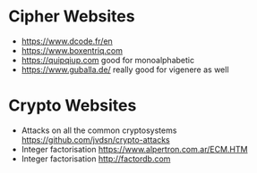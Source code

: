 # Cipher Websites
- https://www.dcode.fr/en
- https://www.boxentriq.com
- https://quipqiup.com good for monoalphabetic 
- https://www.guballa.de/ really good for vigenere as well

# Crypto Websites
- Attacks on all the common cryptosystems https://github.com/jvdsn/crypto-attacks
- Integer factorisation https://www.alpertron.com.ar/ECM.HTM
- Integer factorisation http://factordb.com
